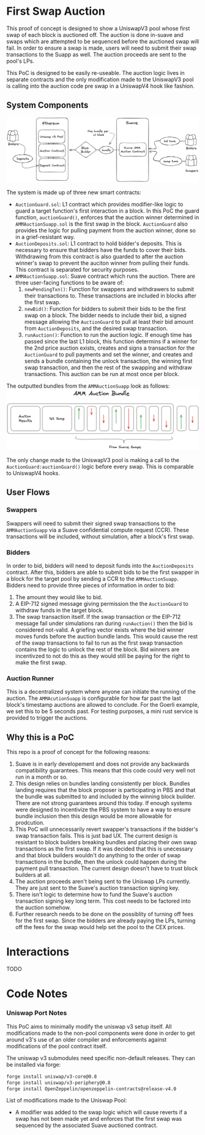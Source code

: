 # First Swap Auction
This proof of concept is designed to show a UniswapV3 pool whose first swap of each block is auctioned off. The auction is done in-suave and swaps which are attempted to be sequenced before the auctioned swap will fail. In order to ensure a swap is made, users will need to submit their swap transactions to the Suapp as well. The auction proceeds are sent to the pool's LPs. 

This PoC is designed to be easily re-useable. The auction logic lives in separate contracts and the only modification made to the UniswapV3 pool is calling into the auction code pre swap in a UniswapV4 hook like fashion.

## System Components

![System Diagram](./assets/system_diagram.png?raw=true "System Diagram")

The system is made up of three new smart contracts:
- `AuctionGuard.sol`: L1 contract which provides modifier-like logic to guard a target function's first interaction in a block. In this PoC the guard function, `auctionGuard()`, enforces that the auction winner determined in `AMMAuctionSuapp.sol` is the first swap in the block. `AuctionGuard` also provides the logic for pulling payment from the auction winner, done so in a grief-resistant way.
- `AuctionDeposits.sol`: L1 contract to hold bidder's deposits. This is necessary to ensure that bidders have the funds to cover their bids. Withdrawing from this contract is also guarded to after the auction winner's swap to prevent the auciton winner from pulling their funds. This contract is separated for security purposes. 
- `AMMAuctionSuapp.sol`: Suave contract which runs the auction. There are three user-facing functions to be aware of:
    1. `newPendingTxn()`: Function for swappers and withdrawers to submit their transactions to. These transactions are included in blocks after the first swap.
    2. `newBid()`: Function for bidders to submit their bids to be the first swap on a block. The bidder needs to include their bid, a signed message allowing the `AuctionGuard` to pull at least their bid amount from `AuctionDeposits`, and the desired swap transaction. 
    3. `runAuction()`: Function to run the auction logic. If enough time has passed since the last L1 block, this function determins if a winner for the 2nd price auction exists, creates and signs a transaction for the `AuctionGuard` to pull payments and set the winner, and creates and sends a bundle containing the unlock transaction, the winning first swap transaction, and then the rest of the swapping and withdraw transactions. This auction can be run at most once per block. 

The outputted bundles from the `AMMAuctionSuapp` look as follows:
![System Diagram](./assets/bundle.png?raw=true "System Diagram")

The only change made to the UniswapV3 pool is making a call to the `AuctionGuard:auctionGuard()` logic before every swap. This is comparable to UniswapV4 hooks. 



## User Flows

### Swappers
Swappers will need to submit their signed swap transactions to the `AMMAuctionSuapp` via a Suave confidential compute request (CCR). These transactions will be included, without simulation, after a block's first swap.

### Bidders
In order to bid, bidders will need to deposit funds into the `AuctionDeposits` contract. After this, bidders are able to submit bids to be the first swapper in a block for the target pool by sending a CCR to the `AMMAuctionSuapp`. Bidders need to provide three pieces of information in order to bid:
1. The amount they would like to bid.
2. A EIP-712 signed message giving permission the the `AuctionGuard` to withdraw funds in the target block.
3. The swap transaction itself.
If the swap transaction or the EIP-712 message fail under simulations ran during `runAuction()` then the bid is considered not-valid. A griefing vector exists where the bid winner moves funds before the auction bundle lands. This would cause the rest of the swap transactions to fail to run as the first swap transaction contains the logic to unlock the rest of the block. Bid winners are incentivzed to not do this as they would still be paying for the right to make the first swap. 

### Auction Runner
This is a decentralized system where anyone can initiate the running of the auction. The `AMMAcutionSuapp` is configurable for how far past the last block's timestamp auctions are allowed to conclude. For the Goerli example, we set this to be 5 seconds past. For testing purposes, a mini rust service is provided to trigger the auctions.

## Why this is a PoC
This repo is a proof of concept for the following reasons:
1. Suave is in early developement and does not provide any backwards compatibility guarantees. This means that this code could very well not run in a month or so.
2. This design relies on bundles landing consistently per block. Bundles landing requires that the block proposer is participating in PBS and that the bundle was submitted to and included by the winning block builder. There are not strong guarantees around this today. If enough systems were designed to incentivize the PBS system to have a way to ensure bundle inclusion then this design would be more allowable for prodcution.
3. This PoC will unnecessarily revert swapper's transactions if the bidder's swap transaction fails. This is just bad UX. The current design is resistant to block builders breaking bundles and placing their own swap transactions as the first swap. If it was decided that this is unecessary and that block builders wouldn't do anything to the order of swap transactions in the bundle, then the unlock could happen during the payment pull transaction. The current design doesn't have to trust block builders at all.
4. The auction proceeds aren't being sent to the Uniswap LPs currently. They are just sent to the Suave's auction transaction signing key.
5. There isn't logic to determine how to fund the Suave's auction transaction signing key long term. This cost needs to be factored into the auction somehow.
6. Further research needs to be done on the possiblity of turning off fees for the first swap. Since the bidders are already paying the LPs, turning off the fees for the swap would help set the pool to the CEX prices.

# Interactions

TODO

# Code Notes

### Uniswap Port Notes

This PoC aims to minimally modify the uniswap v3 setup itself. All modifications made to the non-pool components were done in order to get around v3's use of an older compiler and enforcements against modifications of the pool contract itself. 

The uniswap v3 submodules need specific non-default releases. They can be installed via forge:
```
forge install uniswap/v3-core@0.8
forge install uniswap/v3-periphery@0.8
forge install OpenZeppelin/openzeppelin-contracts@release-v4.0
```

List of modifications made to the Uniswap Pool:
- A modifier was added to the swap logic which will cause reverts if a swap has not been made yet and enforces that the first swap was sequenced by the associated Suave auctioned contract.
